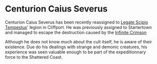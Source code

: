 # Centurion Caius Severus

Centurion Caius Severus has been recently reassigned to [Legate Scipio Tempestus](scipio_tempestus.md)' legion in Cliffport. He was previously assigned to Startertown and managed to escape the destruction caused by the [Infinite Crimson](../organizations/infinite_crimson.md)

Although he does not know much about the cult itself, he is aware of their existence. Due do his dealings with strange and demonic creatures, his experience was seen valuable enough to be part of the expeditionnary force to the Shattered Coast. 